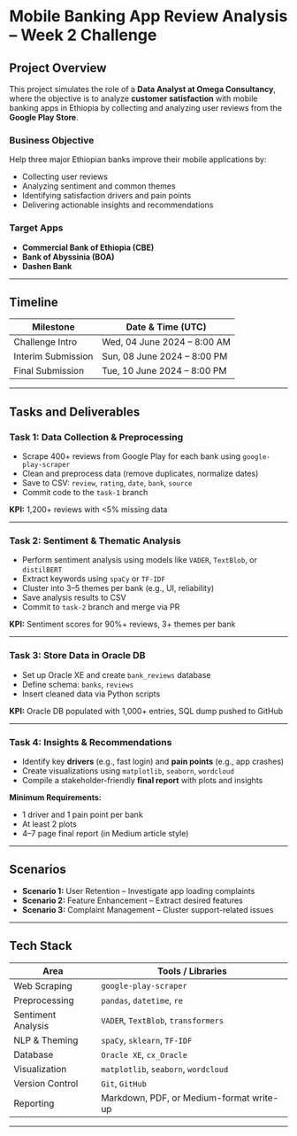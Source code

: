 #  Mobile Banking App Review Analysis – Week 2 Challenge

## Project Overview

This project simulates the role of a **Data Analyst at Omega Consultancy**, where the objective is to analyze **customer satisfaction** with mobile banking apps in Ethiopia by collecting and analyzing user reviews from the **Google Play Store**.

###  Business Objective

Help three major Ethiopian banks improve their mobile applications by:

- Collecting user reviews
- Analyzing sentiment and common themes
- Identifying satisfaction drivers and pain points
- Delivering actionable insights and recommendations

###  Target Apps

- **Commercial Bank of Ethiopia (CBE)**
- **Bank of Abyssinia (BOA)**
- **Dashen Bank**

---

##  Timeline

| Milestone            | Date & Time (UTC)             |
|----------------------|-------------------------------|
| Challenge Intro       | Wed, 04 June 2024 – 8:00 AM   |
| Interim Submission    | Sun, 08 June 2024 – 8:00 PM   |
| Final Submission      | Tue, 10 June 2024 – 8:00 PM   |

---

##  Tasks and Deliverables

###  Task 1: Data Collection & Preprocessing

- Scrape 400+ reviews from Google Play for each bank using `google-play-scraper`
- Clean and preprocess data (remove duplicates, normalize dates)
- Save to CSV: `review`, `rating`, `date`, `bank`, `source`
- Commit code to the `task-1` branch

**KPI:** 1,200+ reviews with <5% missing data

---

###  Task 2: Sentiment & Thematic Analysis

- Perform sentiment analysis using models like `VADER`, `TextBlob`, or `distilBERT`
- Extract keywords using `spaCy` or `TF-IDF`
- Cluster into 3–5 themes per bank (e.g., UI, reliability)
- Save analysis results to CSV
- Commit to `task-2` branch and merge via PR

**KPI:** Sentiment scores for 90%+ reviews, 3+ themes per bank

---

###  Task 3: Store Data in Oracle DB

- Set up Oracle XE and create `bank_reviews` database
- Define schema: `banks`, `reviews`
- Insert cleaned data via Python scripts

**KPI:** Oracle DB populated with 1,000+ entries, SQL dump pushed to GitHub

---

###  Task 4: Insights & Recommendations

- Identify key **drivers** (e.g., fast login) and **pain points** (e.g., app crashes)
- Create visualizations using `matplotlib`, `seaborn`, `wordcloud`
- Compile a stakeholder-friendly **final report** with plots and insights

**Minimum Requirements:**

- 1 driver and 1 pain point per bank
- At least 2 plots
- 4–7 page final report (in Medium article style)

---

##  Scenarios

- **Scenario 1:** User Retention – Investigate app loading complaints
- **Scenario 2:** Feature Enhancement – Extract desired features
- **Scenario 3:** Complaint Management – Cluster support-related issues

---

##  Tech Stack

| Area                  | Tools / Libraries                          |
|-----------------------|---------------------------------------------|
| Web Scraping          | `google-play-scraper`                      |
| Preprocessing         | `pandas`, `datetime`, `re`                 |
| Sentiment Analysis    | `VADER`, `TextBlob`, `transformers`        |
| NLP & Theming         | `spaCy`, `sklearn`, `TF-IDF`               |
| Database              | `Oracle XE`, `cx_Oracle`                   |
| Visualization         | `matplotlib`, `seaborn`, `wordcloud`       |
| Version Control       | `Git`, `GitHub`                            |
| Reporting             | Markdown, PDF, or Medium-format write-up   |

---

 


